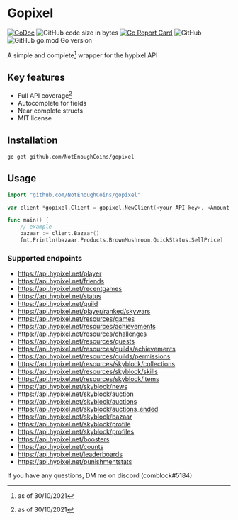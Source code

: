 # Gopixel
[![GoDoc](https://img.shields.io/badge/Godoc-Reference-%2300ADD8?style=for-the-badge)](https://godoc.org/github.com/comblock/gopixel)
![GitHub code size in bytes](https://img.shields.io/github/languages/code-size/comblock/gopixel?style=for-the-badge)
[![Go Report Card](https://img.shields.io/badge/go%20report-A-red.svg?style=for-the-badge)](https://goreportcard.com/report/github.com/comblock/gopixel)
![GitHub](https://img.shields.io/github/license/comblock/gopixel?style=for-the-badge)
![GitHub go.mod Go version](https://img.shields.io/github/go-mod/go-version/comblock/gopixel?color=yellow&style=for-the-badge)

A simple and complete[^1] wrapper for the hypixel API

## Key features 
- Full API coverage[^1]
- Autocomplete for fields
- Near complete structs
- MIT license

## Installation
```
go get github.com/NotEnoughCoins/gopixel
```

## Usage
```go
import "github.com/NotEnoughCoins/gopixel"

var client *gopixel.Client = gopixel.NewClient(<your API key>, <Amount of retries (0 is default value)>)

func main() {
	// example
	bazaar := client.Bazaar()
  	fmt.Println(bazaar.Products.BrownMushroom.QuickStatus.SellPrice)

```

### Supported endpoints
- https://api.hypixel.net/player
- https://api.hypixel.net/friends
- https://api.hypixel.net/recentgames
- https://api.hypixel.net/status
- https://api.hypixel.net/guild
- https://api.hypixel.net/player/ranked/skywars
- https://api.hypixel.net/resources/games
- https://api.hypixel.net/resources/achievements
- https://api.hypixel.net/resources/challenges
- https://api.hypixel.net/resources/quests
- https://api.hypixel.net/resources/guilds/achievements
- https://api.hypixel.net/resources/guilds/permissions
- https://api.hypixel.net/resources/skyblock/collections
- https://api.hypixel.net/resources/skyblock/skills
- https://api.hypixel.net/resources/skyblock/items
- https://api.hypixel.net/skyblock/news
- https://api.hypixel.net/skyblock/auction
- https://api.hypixel.net/skyblock/auctions
- https://api.hypixel.net/skyblock/auctions_ended
- https://api.hypixel.net/skyblock/bazaar
- https://api.hypixel.net/skyblock/profile
- https://api.hypixel.net/skyblock/profiles
- https://api.hypixel.net/boosters
- https://api.hypixel.net/counts
- https://api.hypixel.net/leaderboards
- https://api.hypixel.net/punishmentstats


If you have any questions, DM me on discord (comblock#5184)
[^1]: as of 30/10/2021
